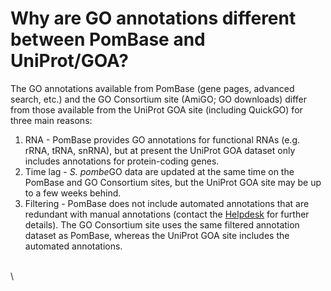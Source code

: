 # Why are GO annotations different between PomBase and UniProt/GOA?
<!-- pombase_categories: Querying/Searching,Using Ontologies -->

The GO annotations available from PomBase (gene pages, advanced search,
etc.) and the GO Consortium site (AmiGO; GO downloads) differ from those
available from the UniProt GOA site (including QuickGO) for three main
reasons:

1.  RNA - PomBase provides GO annotations for functional RNAs (e.g.
    rRNA, tRNA, snRNA), but at present the UniProt GOA dataset only
    includes annotations for protein-coding genes.
2.  Time lag - *S. pombe*GO data are updated at the same time on the
    PomBase and GO Consortium sites, but the UniProt GOA site may be up
    to a few weeks behind.
3.  Filtering - PomBase does not include automated annotations that are
    redundant with manual annotations (contact the
    [Helpdesk](mailto:helpdesk@pombase.org) for further details). The GO
    Consortium site uses the same filtered annotation dataset as
    PomBase, whereas the UniProt GOA site includes the automated
    annotations.

\
\


